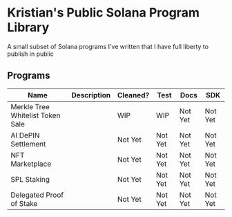 # Kristian's Public Solana Program Library

A small subset of Solana programs I've written that I have full liberty to publish in public

## Programs

| Name                             | Description | Cleaned? | Test    | Docs    | SDK     |
|----------------------------------|-------------|----------|---------|---------|---------|
| Merkle Tree Whitelist Token Sale |             | WIP      | WIP     | Not Yet | Not Yet |
| AI DePIN Settlement              |             | Not Yet  | Not Yet | Not Yet | Not Yet |
| NFT Marketplace                  |             | Not Yet  | Not Yet | Not Yet | Not Yet |
| SPL Staking                      |             | Not Yet  | Not Yet | Not Yet | Not Yet |
| Delegated Proof of Stake         |             | Not Yet  | Not Yet | Not Yet | Not Yet |
